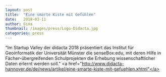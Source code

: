 ```yaml
---
layout: post
title:  "Eine smarte Kiste mit Gefühlen"
date:   2018-03-11 
author: Gina
thumbnail: /images/press/Logo-Didacta.jpg
categories: press
---
```

"Im Startup Valley der didacta 2018 präsentiert das Institut für Geoinformatik der Universität Münster die senseBox:edu, mit deren Hilfe in Fächer-übergreifenden Schulprojekten die Erhebung wissenschaftlicher Daten erlernt werden soll."
<a href="http://www.didacta-hannover.de/de/news/artikel/eine-smarte-kiste-mit-gefuehlen.xhtml"</a>
